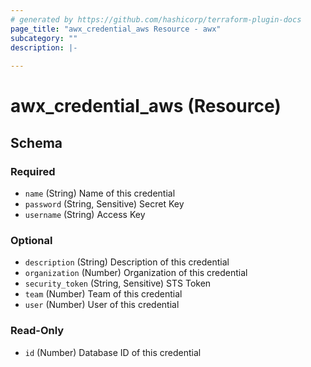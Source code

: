 ```yaml
---
# generated by https://github.com/hashicorp/terraform-plugin-docs
page_title: "awx_credential_aws Resource - awx"
subcategory: ""
description: |-
  
---
```


# awx_credential_aws (Resource)





<!-- schema generated by tfplugindocs -->
## Schema

### Required

- `name` (String) Name of this credential
- `password` (String, Sensitive) Secret Key
- `username` (String) Access Key

### Optional

- `description` (String) Description of this credential
- `organization` (Number) Organization of this credential
- `security_token` (String, Sensitive) STS Token
- `team` (Number) Team of this credential
- `user` (Number) User of this credential

### Read-Only

- `id` (Number) Database ID of this credential
